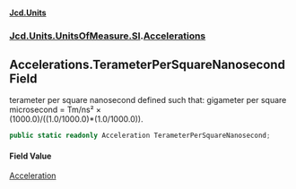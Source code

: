 #### [Jcd.Units](index.md 'index')
### [Jcd.Units.UnitsOfMeasure.SI](Jcd.Units.UnitsOfMeasure.SI.md 'Jcd.Units.UnitsOfMeasure.SI').[Accelerations](Accelerations.md 'Jcd.Units.UnitsOfMeasure.SI.Accelerations')

## Accelerations.TerameterPerSquareNanosecond Field

terameter per square nanosecond defined such that: gigameter per square microsecond = Tm/ns² ×  
(1000.0)/((1.0/1000.0)*(1.0/1000.0)).

```csharp
public static readonly Acceleration TerameterPerSquareNanosecond;
```

#### Field Value
[Acceleration](Acceleration.md 'Jcd.Units.UnitTypes.Acceleration')